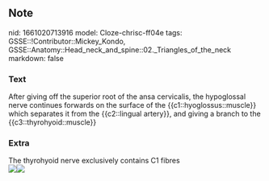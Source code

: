 ## Note
nid: 1661020713916
model: Cloze-chrisc-ff04e
tags: GSSE::!Contributor::Mickey_Kondo, GSSE::Anatomy::Head_neck_and_spine::02._Triangles_of_the_neck
markdown: false

### Text
After giving off the superior root of the ansa cervicalis, the hypoglossal nerve continues forwards on the surface of the {{c1::hyoglossus::muscle}} which separates it from the {{c2::lingual artery}}, and giving a branch to the {{c3::thyrohyoid::muscle}}

### Extra
<div>
  The thyrohyoid nerve exclusively contains C1 fibres
</div>
<div><img src="hypoglossal-Nerve-1.jpg"><img src= 
"paste-7722ad1b0de574d6eb059c2085bc1ae7cac16ed1.jpg"></div>
